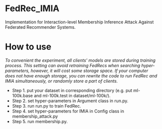 # FedRec_IMIA
Implementation for Interaction-level Membership Inference Attack Against Federated Recommender Systems.

# How to use
*To convenient the experiment, all clients' models are stored during training process.
This setting can avoid retraining FedRecs when searching hyper-parameters, however, it will cost some storage space.
If your computer does not have enough storage, you can rewrite the code to run FedRec and IMIA simultaneously, or randomly store a part of clients.*

- Step 1. put your dataset in corresponding directory (e.g. put ml-100k.base and ml-100k.test in dataset/ml-100k/).
- Step 2. set hyper-parameters in Argument class in run.py.
- Step 3. run run.py to train FedRec.
- Step 4. set hyper-parameters for IMIA in Config class in membership_attack.py
- Step 5. run membership.py.
